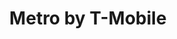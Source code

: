 ---
title: "Metro by T-Mobile"
url: /portland/metro-by-t-mobile-southeast-122nd-avenue-2/
shop: Handy
---